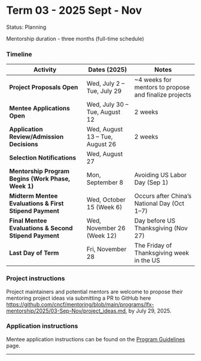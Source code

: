 # Term 03 - 2025 Sept - Nov

Status: Planning

Mentorship duration - three months (full-time schedule)

### Timeline

| **Activity**                                                 | **Dates (2025)**                      | **Notes**                                                                                          |
|--------------------------------------------------------------|---------------------------------------|----------------------------------------------------------------------------------------------------|
| **Project Proposals Open**                                   | Wed, July 2 – Tue, July 29            | ~4 weeks for mentors to propose and finalize projects                                              |
| **Mentee Applications Open**                                 | Wed, July 30 – Tue, August 12         | 2 weeks                                                                                           |
| **Application Review/Admission Decisions**                   | Wed, August 13 – Tue, August 26       | 2 weeks                                                                                           |
| **Selection Notifications**                                  | Wed, August 27                        |                                                                                                    |
| **Mentorship Program Begins (Work Phase, Week 1)**           | Mon, September 8                      | Avoiding US Labor Day (Sep 1)                                                                      |
| **Midterm Mentee Evaluations & First Stipend Payment**       | Wed, October 15 (Week 6)              | Occurs after China’s National Day (Oct 1–7)                                                        |
| **Final Mentee Evaluations & Second Stipend Payment**        | Wed, November 26 (Week 12)            | Day before US Thanksgiving (Nov 27)                                                                |
| **Last Day of Term**                                        | Fri, November 28                      | The Friday of Thanksgiving week in the US                                                          |

### Project instructions

Project maintainers and potential mentors are welcome to propose their mentoring project ideas via submitting a PR to GitHub here https://github.com/cncf/mentoring/blob/main/programs/lfx-mentorship/2025/03-Sep-Nov/project_ideas.md, by July 29, 2025.

### Application instructions

Mentee application instructions can be found on the [Program Guidelines](https://github.com/cncf/mentoring/blob/main/programs/lfx-mentorship/README.md#program-guidelines) page.

---

